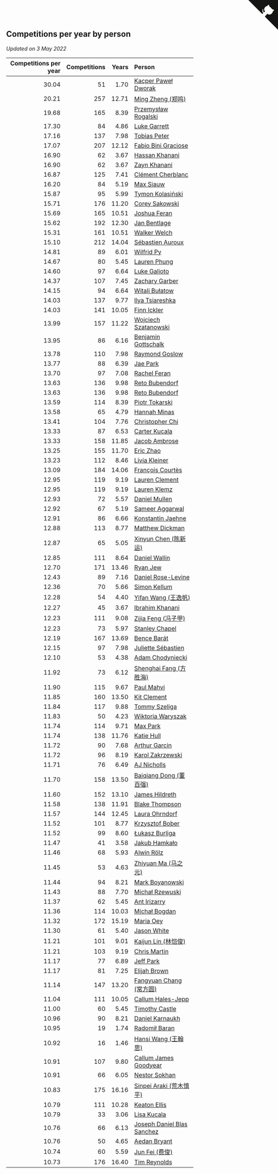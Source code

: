 ## Competitions per year by person

*Updated on  3 May 2022*

| Competitions per year | Competitions | Years | Person |
| ---: | ---: | ---: | :--- |
| 30.04 | 51 | 1.70 | [Kacper Paweł Dworak](https://www.worldcubeassociation.org/persons/2020DWOR01) |
| 20.21 | 257 | 12.71 | [Ming Zheng (郑鸣)](https://www.worldcubeassociation.org/persons/2009ZHEN11) |
| 19.68 | 165 | 8.39 | [Przemysław Rogalski](https://www.worldcubeassociation.org/persons/2013ROGA02) |
| 17.30 | 84 | 4.86 | [Luke Garrett](https://www.worldcubeassociation.org/persons/2017GARR05) |
| 17.16 | 137 | 7.98 | [Tobias Peter](https://www.worldcubeassociation.org/persons/2014PETE03) |
| 17.07 | 207 | 12.12 | [Fabio Bini Graciose](https://www.worldcubeassociation.org/persons/2010GRAC02) |
| 16.90 | 62 | 3.67 | [Hassan Khanani](https://www.worldcubeassociation.org/persons/2018KHAN26) |
| 16.90 | 62 | 3.67 | [Zayn Khanani](https://www.worldcubeassociation.org/persons/2018KHAN28) |
| 16.87 | 125 | 7.41 | [Clément Cherblanc](https://www.worldcubeassociation.org/persons/2014CHER05) |
| 16.20 | 84 | 5.19 | [Max Siauw](https://www.worldcubeassociation.org/persons/2017SIAU02) |
| 15.87 | 95 | 5.99 | [Tymon Kolasiński](https://www.worldcubeassociation.org/persons/2016KOLA02) |
| 15.71 | 176 | 11.20 | [Corey Sakowski](https://www.worldcubeassociation.org/persons/2011SAKO01) |
| 15.69 | 165 | 10.51 | [Joshua Feran](https://www.worldcubeassociation.org/persons/2011FERA01) |
| 15.62 | 192 | 12.30 | [Jan Bentlage](https://www.worldcubeassociation.org/persons/2010BENT01) |
| 15.31 | 161 | 10.51 | [Walker Welch](https://www.worldcubeassociation.org/persons/2011WELC01) |
| 15.10 | 212 | 14.04 | [Sébastien Auroux](https://www.worldcubeassociation.org/persons/2008AURO01) |
| 14.81 | 89 | 6.01 | [Wilfrid Py](https://www.worldcubeassociation.org/persons/2016PYWI01) |
| 14.67 | 80 | 5.45 | [Lauren Phung](https://www.worldcubeassociation.org/persons/2016PHUN02) |
| 14.60 | 97 | 6.64 | [Luke Galioto](https://www.worldcubeassociation.org/persons/2015GALI02) |
| 14.37 | 107 | 7.45 | [Zachary Garber](https://www.worldcubeassociation.org/persons/2014GARB01) |
| 14.15 | 94 | 6.64 | [Witali Bułatow](https://www.worldcubeassociation.org/persons/2015BUAT01) |
| 14.03 | 137 | 9.77 | [Ilya Tsiareshka](https://www.worldcubeassociation.org/persons/2012TERE01) |
| 14.03 | 141 | 10.05 | [Finn Ickler](https://www.worldcubeassociation.org/persons/2012ICKL01) |
| 13.99 | 157 | 11.22 | [Wojciech Szatanowski](https://www.worldcubeassociation.org/persons/2011SZAT01) |
| 13.95 | 86 | 6.16 | [Benjamin Gottschalk](https://www.worldcubeassociation.org/persons/2016GOTT01) |
| 13.78 | 110 | 7.98 | [Raymond Goslow](https://www.worldcubeassociation.org/persons/2014GOSL01) |
| 13.77 | 88 | 6.39 | [Jae Park](https://www.worldcubeassociation.org/persons/2015PARK24) |
| 13.70 | 97 | 7.08 | [Rachel Feran](https://www.worldcubeassociation.org/persons/2015FERA01) |
| 13.63 | 136 | 9.98 | [Reto Bubendorf](https://www.worldcubeassociation.org/persons/2012BUBE01) |
| 13.63 | 136 | 9.98 | [Reto Bubendorf](https://www.worldcubeassociation.org/persons/2012BUBE01) |
| 13.59 | 114 | 8.39 | [Piotr Tokarski](https://www.worldcubeassociation.org/persons/2013TOKA01) |
| 13.58 | 65 | 4.79 | [Hannah Minas](https://www.worldcubeassociation.org/persons/2017MINA04) |
| 13.41 | 104 | 7.76 | [Christopher Chi](https://www.worldcubeassociation.org/persons/2014CHIC01) |
| 13.33 | 87 | 6.53 | [Carter Kucala](https://www.worldcubeassociation.org/persons/2015KUCA01) |
| 13.33 | 158 | 11.85 | [Jacob Ambrose](https://www.worldcubeassociation.org/persons/2010AMBR01) |
| 13.25 | 155 | 11.70 | [Eric Zhao](https://www.worldcubeassociation.org/persons/2010ZHAO19) |
| 13.23 | 112 | 8.46 | [Livia Kleiner](https://www.worldcubeassociation.org/persons/2013KLEI03) |
| 13.09 | 184 | 14.06 | [François Courtès](https://www.worldcubeassociation.org/persons/2008COUR01) |
| 12.95 | 119 | 9.19 | [Lauren Clement](https://www.worldcubeassociation.org/persons/2013KLEM01) |
| 12.95 | 119 | 9.19 | [Lauren Klemz](https://www.worldcubeassociation.org/persons/2013KLEM01) |
| 12.93 | 72 | 5.57 | [Daniel Mullen](https://www.worldcubeassociation.org/persons/2016MULL04) |
| 12.92 | 67 | 5.19 | [Sameer Aggarwal](https://www.worldcubeassociation.org/persons/2017AGGA01) |
| 12.91 | 86 | 6.66 | [Konstantin Jaehne](https://www.worldcubeassociation.org/persons/2015JAEH01) |
| 12.88 | 113 | 8.77 | [Matthew Dickman](https://www.worldcubeassociation.org/persons/2013DICK01) |
| 12.87 | 65 | 5.05 | [Xinyun Chen (陈新运)](https://www.worldcubeassociation.org/persons/2017CHEN36) |
| 12.85 | 111 | 8.64 | [Daniel Wallin](https://www.worldcubeassociation.org/persons/2013WALL03) |
| 12.70 | 171 | 13.46 | [Ryan Jew](https://www.worldcubeassociation.org/persons/2008JEWR01) |
| 12.43 | 89 | 7.16 | [Daniel Rose-Levine](https://www.worldcubeassociation.org/persons/2015ROSE01) |
| 12.36 | 70 | 5.66 | [Simon Kellum](https://www.worldcubeassociation.org/persons/2016KELL12) |
| 12.28 | 54 | 4.40 | [Yifan Wang (王逸帆)](https://www.worldcubeassociation.org/persons/2017WANY29) |
| 12.27 | 45 | 3.67 | [Ibrahim Khanani](https://www.worldcubeassociation.org/persons/2018KHAN27) |
| 12.23 | 111 | 9.08 | [Zijia Feng (冯子甲)](https://www.worldcubeassociation.org/persons/2013FENG02) |
| 12.23 | 73 | 5.97 | [Stanley Chapel](https://www.worldcubeassociation.org/persons/2016CHAP04) |
| 12.19 | 167 | 13.69 | [Bence Barát](https://www.worldcubeassociation.org/persons/2008BARA01) |
| 12.15 | 97 | 7.98 | [Juliette Sébastien](https://www.worldcubeassociation.org/persons/2014SEBA01) |
| 12.10 | 53 | 4.38 | [Adam Chodyniecki](https://www.worldcubeassociation.org/persons/2017CHOD02) |
| 11.92 | 73 | 6.12 | [Shenghai Fang (方胜海)](https://www.worldcubeassociation.org/persons/2016FANG01) |
| 11.90 | 115 | 9.67 | [Paul Mahvi](https://www.worldcubeassociation.org/persons/2012MAHV01) |
| 11.85 | 160 | 13.50 | [Kit Clement](https://www.worldcubeassociation.org/persons/2008CLEM01) |
| 11.84 | 117 | 9.88 | [Tommy Szeliga](https://www.worldcubeassociation.org/persons/2012SZEL01) |
| 11.83 | 50 | 4.23 | [Wiktoria Waryszak](https://www.worldcubeassociation.org/persons/2018WARY01) |
| 11.74 | 114 | 9.71 | [Max Park](https://www.worldcubeassociation.org/persons/2012PARK03) |
| 11.74 | 138 | 11.76 | [Katie Hull](https://www.worldcubeassociation.org/persons/2010HULL01) |
| 11.72 | 90 | 7.68 | [Arthur Garcin](https://www.worldcubeassociation.org/persons/2014GARC27) |
| 11.72 | 96 | 8.19 | [Karol Zakrzewski](https://www.worldcubeassociation.org/persons/2014ZAKR01) |
| 11.71 | 76 | 6.49 | [AJ Nicholls](https://www.worldcubeassociation.org/persons/2015NICH04) |
| 11.70 | 158 | 13.50 | [Baiqiang Dong (董百强)](https://www.worldcubeassociation.org/persons/2008DONG06) |
| 11.60 | 152 | 13.10 | [James Hildreth](https://www.worldcubeassociation.org/persons/2009HILD01) |
| 11.58 | 138 | 11.91 | [Blake Thompson](https://www.worldcubeassociation.org/persons/2010THOM03) |
| 11.57 | 144 | 12.45 | [Laura Ohrndorf](https://www.worldcubeassociation.org/persons/2009OHRN01) |
| 11.52 | 101 | 8.77 | [Krzysztof Bober](https://www.worldcubeassociation.org/persons/2013BOBE01) |
| 11.52 | 99 | 8.60 | [Łukasz Burliga](https://www.worldcubeassociation.org/persons/2013BURL01) |
| 11.47 | 41 | 3.58 | [Jakub Hamkało](https://www.worldcubeassociation.org/persons/2018HAMK01) |
| 11.46 | 68 | 5.93 | [Alwin Rölz](https://www.worldcubeassociation.org/persons/2016ROLZ01) |
| 11.45 | 53 | 4.63 | [Zhiyuan Ma (马之元)](https://www.worldcubeassociation.org/persons/2017MAZH04) |
| 11.44 | 94 | 8.21 | [Mark Boyanowski](https://www.worldcubeassociation.org/persons/2014BOYA01) |
| 11.43 | 88 | 7.70 | [Michał Rzewuski](https://www.worldcubeassociation.org/persons/2014RZEW01) |
| 11.37 | 62 | 5.45 | [Ant Irizarry](https://www.worldcubeassociation.org/persons/2016IRIZ02) |
| 11.36 | 114 | 10.03 | [Michał Bogdan](https://www.worldcubeassociation.org/persons/2012BOGD01) |
| 11.32 | 172 | 15.19 | [Maria Oey](https://www.worldcubeassociation.org/persons/2007OEYM01) |
| 11.30 | 61 | 5.40 | [Jason White](https://www.worldcubeassociation.org/persons/2016WHIT16) |
| 11.21 | 101 | 9.01 | [Kaijun Lin (林恺俊)](https://www.worldcubeassociation.org/persons/2013LINK01) |
| 11.21 | 103 | 9.19 | [Chris Martin](https://www.worldcubeassociation.org/persons/2013MART03) |
| 11.17 | 77 | 6.89 | [Jeff Park](https://www.worldcubeassociation.org/persons/2015PARK08) |
| 11.17 | 81 | 7.25 | [Elijah Brown](https://www.worldcubeassociation.org/persons/2015BROW03) |
| 11.14 | 147 | 13.20 | [Fangyuan Chang (常方圆)](https://www.worldcubeassociation.org/persons/2009CHAN04) |
| 11.04 | 111 | 10.05 | [Callum Hales-Jepp](https://www.worldcubeassociation.org/persons/2012HALE01) |
| 11.00 | 60 | 5.45 | [Timothy Castle](https://www.worldcubeassociation.org/persons/2016CAST48) |
| 10.96 | 90 | 8.21 | [Daniel Karnaukh](https://www.worldcubeassociation.org/persons/2014KARN02) |
| 10.95 | 19 | 1.74 | [Radomił Baran](https://www.worldcubeassociation.org/persons/2020BARA02) |
| 10.92 | 16 | 1.46 | [Hansi Wang (王翰思)](https://www.worldcubeassociation.org/persons/2020WANG19) |
| 10.91 | 107 | 9.80 | [Callum James Goodyear](https://www.worldcubeassociation.org/persons/2012GOOD02) |
| 10.91 | 66 | 6.05 | [Nestor Sokhan](https://www.worldcubeassociation.org/persons/2016SOKH01) |
| 10.83 | 175 | 16.16 | [Sinpei Araki (荒木慎平)](https://www.worldcubeassociation.org/persons/2006ARAK01) |
| 10.79 | 111 | 10.28 | [Keaton Ellis](https://www.worldcubeassociation.org/persons/2012ELLI01) |
| 10.79 | 33 | 3.06 | [Lisa Kucala](https://www.worldcubeassociation.org/persons/2019KUCA01) |
| 10.76 | 66 | 6.13 | [Joseph Daniel Blas Sanchez](https://www.worldcubeassociation.org/persons/2016SANC08) |
| 10.76 | 50 | 4.65 | [Aedan Bryant](https://www.worldcubeassociation.org/persons/2017BRYA06) |
| 10.74 | 60 | 5.59 | [Jun Fei (费俊)](https://www.worldcubeassociation.org/persons/2016FEIJ02) |
| 10.73 | 176 | 16.40 | [Tim Reynolds](https://www.worldcubeassociation.org/persons/2005REYN01) |


<a href="https://github.com/jonatanklosko/wca_statistics" class="github-corner" aria-label="View source on Github"><svg width="80" height="80" viewBox="0 0 250 250" style="fill:#151513; color:#fff; position: absolute; top: 0; border: 0; right: 0;" aria-hidden="true"><path d="M0,0 L115,115 L130,115 L142,142 L250,250 L250,0 Z"></path><path d="M128.3,109.0 C113.8,99.7 119.0,89.6 119.0,89.6 C122.0,82.7 120.5,78.6 120.5,78.6 C119.2,72.0 123.4,76.3 123.4,76.3 C127.3,80.9 125.5,87.3 125.5,87.3 C122.9,97.6 130.6,101.9 134.4,103.2" fill="currentColor" style="transform-origin: 130px 106px;" class="octo-arm"></path><path d="M115.0,115.0 C114.9,115.1 118.7,116.5 119.8,115.4 L133.7,101.6 C136.9,99.2 139.9,98.4 142.2,98.6 C133.8,88.0 127.5,74.4 143.8,58.0 C148.5,53.4 154.0,51.2 159.7,51.0 C160.3,49.4 163.2,43.6 171.4,40.1 C171.4,40.1 176.1,42.5 178.8,56.2 C183.1,58.6 187.2,61.8 190.9,65.4 C194.5,69.0 197.7,73.2 200.1,77.6 C213.8,80.2 216.3,84.9 216.3,84.9 C212.7,93.1 206.9,96.0 205.4,96.6 C205.1,102.4 203.0,107.8 198.3,112.5 C181.9,128.9 168.3,122.5 157.7,114.1 C157.9,116.9 156.7,120.9 152.7,124.9 L141.0,136.5 C139.8,137.7 141.6,141.9 141.8,141.8 Z" fill="currentColor" class="octo-body"></path></svg></a><style>.github-corner:hover .octo-arm{animation:octocat-wave 560ms ease-in-out}@keyframes octocat-wave{0%,100%{transform:rotate(0)}20%,60%{transform:rotate(-25deg)}40%,80%{transform:rotate(10deg)}}@media (max-width:500px){.github-corner:hover .octo-arm{animation:none}.github-corner .octo-arm{animation:octocat-wave 560ms ease-in-out}}</style>
